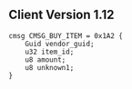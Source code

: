 ## Client Version 1.12

```rust,ignore
cmsg CMSG_BUY_ITEM = 0x1A2 {
    Guid vendor_guid;    
    u32 item_id;    
    u8 amount;    
    u8 unknown1;    
}

```
